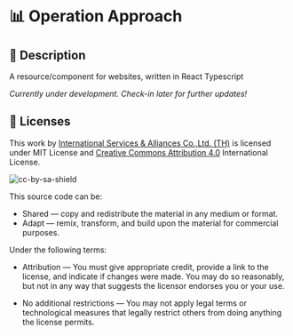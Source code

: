 ﻿# 📊 Operation Approach

## 📰 Description

A resource/component for websites, written in React Typescript

*Currently under development. Check-in later for further updates!*

## 📝 Licenses

This work by [International Services & Alliances Co.,Ltd. (TH)](https://www.isalliances.net/) is licensed under MIT License and [Creative Commons Attribution 4.0](http://creativecommons.org/licenses/by/4.0/) International License.

![cc-by-sa-shield](https://img.shields.io/badge/License-CC%20BY--SA%204.0-lightgrey.svg)

This source code can be:
- Shared — copy and redistribute the material in any medium or format.
- Adapt — remix, transform, and build upon the material for commercial purposes.

Under the following terms:
- Attribution — You must give appropriate credit, provide a link to the license, and indicate if changes were made. You may do so reasonably, but not in any way that suggests the licensor endorses you or your use.

- No additional restrictions — You may not apply legal terms or technological measures that legally restrict others from doing anything the license permits.

